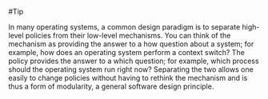 #Tip 

In many operating systems, a common design paradigm is to separate high-level policies from their low-level mechanisms. You can think of the mechanism as providing the answer to a how question about a system; for example, how does an operating system perform a context switch? The policy provides the answer to a which question; for example, which process should the operating system run right now? Separating the two allows one easily to change policies without having to rethink the mechanism and is thus a form of modularity, a general software design principle.